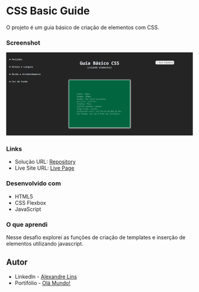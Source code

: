 # CSS Basic Guide
O projeto é um guia básico de criação de elementos com CSS.

### Screenshot

![](/img/FireShot%20Capture%20030%20-%20CSS%20Guide%20-%20127.0.0.7.png)

### Links

- Solução URL: [Repository](https://github.com/aslinsjr/css-basic-guide)
- Live Site URL: [Live Page](https://aslinsjr.github.io/css-basic-guide/)

### Desenvolvido com

- HTML5
- CSS Flexbox
- JavaScript

### O que aprendi

Nesse desafio explorei as funções de criação de templates e inserção de elementos utilizando javascript.


## Autor

- Linkedln - [Alexandre Lins](https://www.linkedin.com/in/aslinsjr)
- Portifólio - [Olá Mundo!](https://aslinsjr.github.io/my-web-site/)